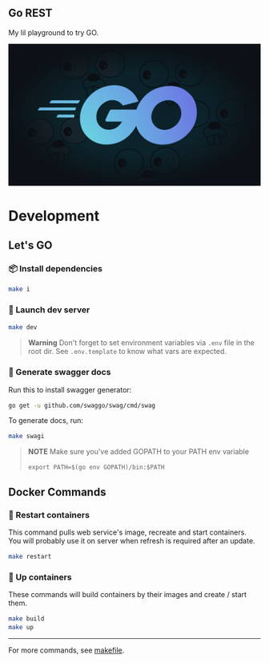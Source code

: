 ## Go REST
My lil playground to try GO.

![GO](.github/banner.jpg)


# Development

## Let's GO

### 📦 Install dependencies
```sh
make i
```

### 🔧 Launch dev server
```sh
make dev
```

> **Warning**
> Don't forget to set environment variables via `.env` file in the root dir. See `.env.template` to know what vars are expected.


### 📖 Generate swagger docs
Run this to install swagger generator:
```sh
go get -u github.com/swaggo/swag/cmd/swag
```

To generate docs, run:
```sh
make swagi
```

> **NOTE**
> Make sure you've added GOPATH to your PATH env variable
> ```
> export PATH=$(go env GOPATH)/bin:$PATH
> ```


## Docker Commands

### 🔄 Restart containers
This command pulls web service's image, recreate and start containers. You will probably use it on server when refresh is required after an update.

```sh
make restart
```

### 🚀 Up containers
These commands will build containers by their images and create / start them.

```sh
make build
make up
```

---
For more commands, see [makefile](makefile).
